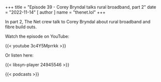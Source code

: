 +++
title = "Episode 39 - Corey Bryndal talks rural broadband, part 2"
date = "2022-11-14"
[ author ]
  name = "thenet.lol"
+++

In part 2, The Net crew talk to Corey Bryndal about rural broadband and fibre
build outs.

Watch the episode on YouTube:

{{< youtube 3c4Y5Mprrkk >}}

Or listen here:

{{< libsyn-player 24945546 >}}

{{< podcasts >}}
